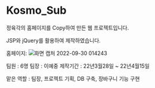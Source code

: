 # Kosmo_Sub
정육각의 홈페이지를 Copy하여 만든 웹 프로젝트입니다.

JSP와 jQuery를 활용하여 제작하였습니다.

홈페이지:
![화면 캡처 2022-09-30 014243](https://user-images.githubusercontent.com/106857917/193089886-e244388c-df38-48a3-bf24-148467487e9d.png)

팀원 : 6명
팀장 : 이예중
제작기간 : 22년3월28일 ~ 22년4월15일

맡은 역할 : 팀장, 프로젝트 기획, DB 구축, 장바구니 기능 구현
